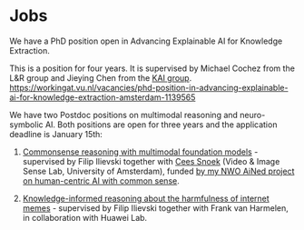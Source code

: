 # Jobs

<!--- We do not currently have any open vacancies. Check back soon. For jobs anywhere in our department or at our university, have a look at [the university job listings page](https://workingat.vu.nl/home).--->

We have a PhD position open in Advancing Explainable AI for Knowledge Extraction.

This is a position for four years. It is supervised by Michael Cochez from the L&R group and Jieying Chen from the [KAI group](https://kai.cs.vu.nl/).
https://workingat.vu.nl/vacancies/phd-position-in-advancing-explainable-ai-for-knowledge-extraction-amsterdam-1139565

We have two Postdoc positions on multimodal reasoning and neuro-symbolic AI. Both positions are open for three years and the application deadline is January 15th:

1. [Commonsense reasoning with multimodal foundation models](https://workingat.vu.nl/vacancies/postdoctoral-position-commonsense-reasoning-with-multimodal-foundation-models-amsterdam-1126580?utm_source=linkedin&utm_medium=job_wrapping) - supervised by Filip Ilievski together with [Cees Snoek](https://www.ceessnoek.info/) (Video & Image Sense Lab, University of Amsterdam), funded [by my NWO AiNed project on human-centric AI with common sense](https://vu.nl/en/news/2024/nwo-ained-fellowship-grant-awarded-to-filip-ilievski).

2. [Knowledge-informed reasoning about the harmfulness of internet memes](https://workingat.vu.nl/vacancies/postdoc-knowledge-informed-reasoning-about-the-harmfulness-of-internet-memes-amsterdam-1126664) - supervised by Filip Ilievski together with Frank van Harmelen, in collaboration with Huawei Lab.
